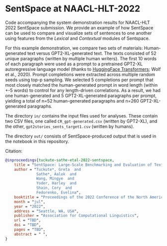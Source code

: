 # SentSpace at NAACL-HLT-2022

Code accompanying the system demonstration results for NAACL-HLT 2022 SentSpace submission.
We provide an example of how SentSpace can be used to compare and visualize sets of sentences to one another using features from the _Lexical_ and _Contextual_ modules of Sentspace.

For this example demonstration, we compare two sets of materials: Human-generated text versus GPT2-XL-generated text. The texts consisted of 52 unique paragraphs {written by multiple human writers}. 
The first 10 words of each paragraph were used as a prompt to a pretrained GPT2-XL autoregressive language model (thanks to [HuggingFace Transformers](https://huggingface.co/docs/transformers/index); Wolf et al., 2020). Prompt completions were extracted across multiple random seeds using top-p sampling. We selected 5 completions per prompt that most closely matched the human-generated prompt in word length (within +-5 words) to control for any length-driven correlations. As a result, we had one human-generated and 5 GPT2-XL-generated paragraphs per prompt, 
yielding a total of n=52 human-generated paragraphs and n=260 GPT2-XL-generated paragraphs.

The directory `in/` contains the input files used for analyses. These contain two CSV files, one called `CR_gpt-generated.csv` (written by GPT2-XL), and the other, `gpt2stories_sents_target1.csv` (written by humans).

The directory `out/` consists of SentSpace-produced output that is used in the notebook in this repository.

Citation:
```bibtex
@inproceedings{tuckute-sathe-etal-2022-sentspace,
    title = "SentSpace: Large-Scale Benchmarking and Evaluation of Text using Cognitively Motivated Lexical, Syntactic, and Semantic Features",
    author = "Tuckute*, Greta  and
              Sathe*, Aalok  and
              Wang, Mingye  and
              Yoder, Harley  and
              Shain, Cory  and
              Fedorenko, Evelina",
    booktitle = "Proceedings of the 2022 Conference of the North American Chapter of the Association for Computational Linguistics: Human Language Technologies: Demonstrations",
    month = "jul",
    year = "2022",
    address = "Seattle, WA, USA",
    publisher = "Association for Computational Linguistics",
    url = "TBD",
    doi = "TBD",
    pages = "TBD",
    abstract = " ",
}
```

